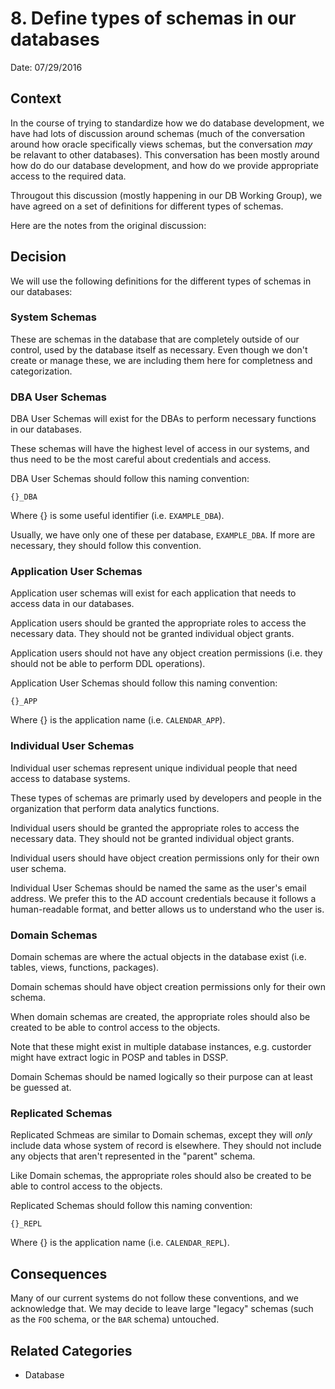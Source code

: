 # 8. Define types of schemas in our databases

Date: 07/29/2016

## Context

In the course of trying to standardize how we do database development, we have had lots of discussion around schemas (much of the conversation around how oracle specifically views schemas, but the conversation *may* be relavant to other databases). This conversation has been mostly around how do do our database development, and how do we provide appropriate access to the required data.

Througout this discussion (mostly happening in our DB Working Group), we have agreed on a set of definitions for different types of schemas.

Here are the notes from the original discussion:

## Decision

We will use the following definitions for the different types of schemas in our databases:

### System Schemas

These are schemas in the database that are completely outside of our control, used by the database itself as necessary. Even though we don't create or manage these, we are including them here for completness and categorization.

### DBA User Schemas

DBA User Schemas will exist for the DBAs to perform necessary functions in our databases.

These schemas will have the highest level of access in our systems, and thus need to be the most careful about credentials and access.

DBA User Schemas should follow this naming convention:

```
{}_DBA
```

Where {} is some useful identifier (i.e. `EXAMPLE_DBA`).

Usually, we have only one of these per database, `EXAMPLE_DBA`. If more are necessary, they should follow this convention.

### Application User Schemas

Application user schemas will exist for each application that needs to access data in our databases.

Application users should be granted the appropriate roles to access the necessary data. They should not be granted individual object grants.

Application users should not have any object creation permissions (i.e. they should not be able to perform DDL operations).

Application User Schemas should follow this naming convention:

```
{}_APP
```

Where {} is the application name (i.e. `CALENDAR_APP`).

### Individual User Schemas

Individual user schemas represent unique individual people that need access to database systems. 

These types of schemas are primarly used by developers and people in the organization that perform data analytics functions.

Individual users should be granted the appropriate roles to access the necessary data. They should not be granted individual object grants.

Individual users should have object creation permissions only for their own user schema.

Individual User Schemas should be named the same as the user's email address. We prefer this to the AD account credentials because it follows a human-readable format, and better allows us to understand who the user is.

### Domain Schemas

Domain schemas are where the actual objects in the database exist (i.e. tables, views, functions, packages).

Domain schemas should have object creation permissions only for their own schema.

When domain schemas are created, the appropriate roles should also be created to be able to control access to the objects.

Note that these might exist in multiple database instances, e.g. custorder might have extract logic in POSP and tables in DSSP.

Domain Schemas should be named logically so their purpose can at least be guessed at.

### Replicated Schemas

Replicated Schmeas are similar to Domain schemas, except they will *only* include data whose system of record is elsewhere. They should not include any objects that aren't represented in the "parent" schema.

Like Domain schemas, the appropriate roles should also be created to be able to control access to the objects.

Replicated Schemas should follow this naming convention:

```
{}_REPL
```

Where {} is the application name (i.e. `CALENDAR_REPL`).

## Consequences

Many of our current systems do not follow these conventions, and we acknowledge that. We may decide to leave large "legacy" schemas (such as the `FOO` schema, or the `BAR` schema) untouched.

## Related Categories

* Database
